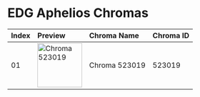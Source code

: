 # EDG Aphelios Chromas

| Index | Preview | Chroma Name | Chroma ID |
|:---|:---|:---|:---|
| 01 | <img src='https://raw.communitydragon.org/latest/plugins/rcp-be-lol-game-data/global/default/v1/champion-chroma-images/523/523019.png' alt='Chroma 523019' width='100'> | Chroma 523019 | 523019 |
